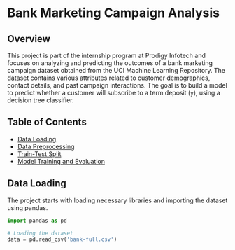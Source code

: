 # Bank Marketing Campaign Analysis

## Overview

This project is part of the internship program at Prodigy Infotech and focuses on analyzing and predicting the outcomes of a bank marketing campaign dataset obtained from the UCI Machine Learning Repository. The dataset contains various attributes related to customer demographics, contact details, and past campaign interactions. The goal is to build a model to predict whether a customer will subscribe to a term deposit (`y`), using a decision tree classifier.

## Table of Contents

- [Data Loading](#data-loading)
- [Data Preprocessing](#data-preprocessing)
- [Train-Test Split](#train-test-split)
- [Model Training and Evaluation](#model-training-and-evaluation)

## Data Loading

The project starts with loading necessary libraries and importing the dataset using pandas.

```python
import pandas as pd

# Loading the dataset
data = pd.read_csv('bank-full.csv')

